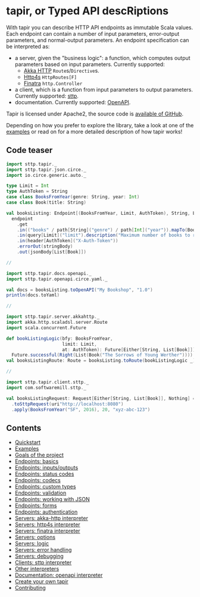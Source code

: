 # tapir, or Typed API descRiptions

With tapir you can describe HTTP API endpoints as immutable Scala values. Each endpoint can contain a number of 
input parameters, error-output parameters, and normal-output parameters. An endpoint specification can be 
interpreted as:

* a server, given the "business logic": a function, which computes output parameters based on input parameters. 
  Currently supported: 
  * [Akka HTTP](server/akkahttp.html) `Route`s/`Directive`s.
  * [Http4s](server/http4s.html) `HttpRoutes[F]`
  * [Finatra](server/finatra.html) `http.Controller`
* a client, which is a function from input parameters to output parameters. Currently supported: [sttp](sttp.html).
* documentation. Currently supported: [OpenAPI](openapi.html).

Tapir is licensed under Apache2, the source code is [available of GitHub](https://github.com/softwaremill/tapir).

Depending on how you prefer to explore the library, take a look at one of the [examples](examples.md) or read on
for a more detailed description of how tapir works!

## Code teaser

```scala
import sttp.tapir._
import sttp.tapir.json.circe._
import io.circe.generic.auto._

type Limit = Int
type AuthToken = String
case class BooksFromYear(genre: String, year: Int)
case class Book(title: String)

val booksListing: Endpoint[(BooksFromYear, Limit, AuthToken), String, List[Book], Nothing] = 
  endpoint
    .get
    .in(("books" / path[String]("genre") / path[Int]("year")).mapTo(BooksFromYear))
    .in(query[Limit]("limit").description("Maximum number of books to retrieve"))
    .in(header[AuthToken]("X-Auth-Token"))
    .errorOut(stringBody)
    .out(jsonBody[List[Book]])

//

import sttp.tapir.docs.openapi._
import sttp.tapir.openapi.circe.yaml._

val docs = booksListing.toOpenAPI("My Bookshop", "1.0")
println(docs.toYaml)

//

import sttp.tapir.server.akkahttp._
import akka.http.scaladsl.server.Route
import scala.concurrent.Future

def bookListingLogic(bfy: BooksFromYear, 
                     limit: Limit,  
                     at: AuthToken): Future[Either[String, List[Book]]] =
  Future.successful(Right(List(Book("The Sorrows of Young Werther"))))
val booksListingRoute: Route = booksListing.toRoute(bookListingLogic _)

//

import sttp.tapir.client.sttp._
import com.softwaremill.sttp._

val booksListingRequest: Request[Either[String, List[Book]], Nothing] = booksListing
  .toSttpRequest(uri"http://localhost:8080")
  .apply(BooksFromYear("SF", 2016), 20, "xyz-abc-123")
```

## Contents

* [Quickstart](quickstart.md)
* [Examples](examples.md)
* [Goals of the project](goals.md)
* [Endpoints: basics](endpoint/basics.md)
* [Endpoints: inputs/outputs](endpoint/ios.md)
* [Endpoints: status codes](endpoint/statuscodes.md)
* [Endpoints: codecs](endpoint/codecs.md)
* [Endpoints: custom types](endpoint/customtypes.md)
* [Endpoints: validation](endpoint/validation.md)
* [Endpoints: working with JSON](endpoint/json.md)
* [Endpoints: forms](endpoint/forms.md)
* [Endpoints: authentication](endpoint/auth.md)
* [Servers: akka-http interpreter](server/akkahttp.md)
* [Servers: http4s interpreter](server/http4s.md)
* [Servers: finatra interpreter](server/finatra.md)
* [Servers: options](server/options.md)
* [Servers: logic](server/logic.md)
* [Servers: error handling](server/errors.md)
* [Servers: debugging](server/debugging.md)
* [Clients: sttp interpreter](sttp.md)
* [Other interpreters](other_interpreters.md)
* [Documentation: openapi interpreter](openapi.md)
* [Create your own tapir](mytapir.md)
* [Contributing](contributing.md)
